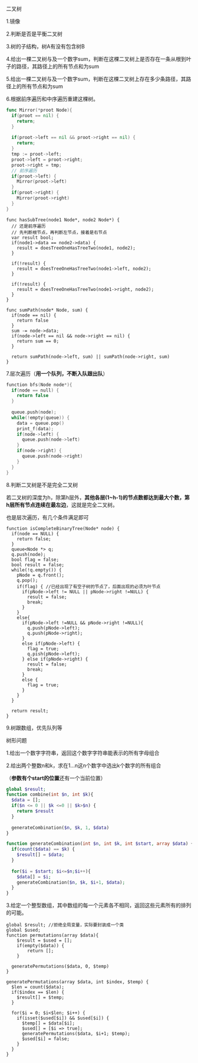 二叉树

1.镜像

2.判断是否是平衡二叉树

3.树的子结构，树A有没有包含树B

4.给出一棵二叉树与及一个数字sum，判断在这棵二叉树上是否存在一条从根到叶子的路径，其路径上的所有节点和为sum

5.给出一棵二叉树与及一个数字sum，判断在这棵二叉树上存在多少条路径，其路径上的所有节点和为sum

6.根据前序遍历和中序遍历重建这棵树。

```go
func Mirror(*proot Node){
  if(proot == nil) {
    return;
  }
  
  if(proot->left == nil && proot->right == nil) {
    return;
  }
  tmp := proot->left;
  proot->left = proot->right;
  proot->right = tmp;
  // 前序遍历
  if(proot->left) {
    Mirror(proot->left)
  }
  if(proot->right) {
    Mirror(proot->right)
  }
}
```



```
func hasSubTree(node1 Node*, node2 Node*) {
  // 还是前序遍历
  // 先判断根节点，再判断左节点，接着是右节点
  var result bool;
  if(node1->data == node2->data) {
    result = doesTreeOneHasTreeTwo(node1, node2);
  }
  
  if(!result) {
    result = doesTreeOneHasTreeTwo(node1->left, node2);
  }
  
  if(!result) {
    result = doesTreeOneHasTreeTwo(node1->right, node2);
  }
}
```



```
func sumPath(node* Node, sum) {
  if(node == nil) {
    return false
  }
  sum -= node->data;
  if(node->left == nil && node->right == nil) {
    return sum == 0;
  }
  
  return sumPath(node->left, sum) || sumPath(node->right, sum)
}
```



7.层次遍历（**用一个队列，不断入队跟出队**）

```c++
function bfs(Node node*){
  if(node == null) {
    return false
  }
  
  queue.push(node);
  while(!empty(queue)) {
  	data = queue.pop()
  	print_f(data);
    if(node->left) {
      queue.push(node->left)
    }
    if(node->right) {
      queue.push(node->right)
    }
  }
}
```

8.判断二叉树是不是完全二叉树

​	若二叉树的深度为h，除第h层外，**其他各层(1~h-1)的节点数都达到最大个数，第h层所有节点连续在最左边**，这就是完全二叉树。

也是层次遍历，有几个条件满足即可

```
function isCompleteBinaryTree(Node* node) {
  if(node == NULL) {
    return false;
  }
  queue<Node *> q;
  q.push(node);
  bool flag = false;
  bool result = false;
  while(!q.empty()) {
  	pNode = q.front();
  	q.pop();
    if(flag) { //已经出现了有空子树的节点了，后面出现的必须为叶节点
      if(pNode->left != NULL || pNode->right !=NULL) {
        result = false;
        break;
      }
    }
    else{
      if(pNode->left !=NULL && pNode->right !=NULL){
        q.push(pNode->left);
        q.push(pNode->right);
      }
      else if(pNode->left) {
        flag = true;
        q.pish(pNode->left);
      } else if(pNode->right) {
        result = false;
        break;
      }
      else {
        flag = true;
      }
    }
  }
  
  return result;
}
```

9.树跟数组，优先队列等









树形问题

1.给出一个数字字符串，返回这个数字字符串能表示的所有字母组合

2.给出两个整数n和k，求在1...n这n个数字中选出k个数字的所有组合

（**参数有个start的位置**还有一个当前位置）

```php
global $result;
function combine(int $n, int $k){
  $data = [];
  if($n <= 0 || $k <=0 || $k>$n) {
    return $result
  }
  
  generateCombination($n, $k, 1, $data)
}

function generateCombination(int $n, int $k, int $start, array $data) {
  if(count($data) == $k) {
    $result[] = $data;
  }
  
  for($i = $start; $i<=$n;$i++){
    $data[] = $i;
    generateCombination($n, $k, $i+1, $data);
  }
}
```



3.给定一个整型数组，其中数组的每一个元素各不相同，返回这些元素所有的排列的可能。

```
global $result; //拒绝全局变量，实际要封装成一个类
global $used;
function permutations(array $data){
	$result = $used = [];
  	if(empty($data)) {
    	return [];
  	}
  
  generatePermutations($data, 0, $temp)
}

generatePermutations(array $data, int $index, $temp) {
  $len = count($data);
  if($index == $len) {
    $result[] = $temp; 
  }
  
  for($i = 0; $i<$len; $i++) {
    if(isset($used[$i]) && $used[$i]) {
      $temp[] = $data[$i];
      $used[] = [$i => true];
      generatePermutations($data, $i+1; $temp);
      $used[$i] = false;
    }
  }
}
```





